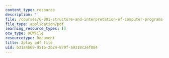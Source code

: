 ```yaml
---
content_type: resource
description: ''
file: /courses/6-001-structure-and-interpretation-of-computer-programs-spring-2005/b31a4b69d5162b24879fa9318c2ef884_OscT4N2qq7o.pdf
file_type: application/pdf
learning_resource_types: []
ocw_type: OCWFile
resourcetype: Document
title: 3play pdf file
uid: b31a4b69-d516-2b24-879f-a9318c2ef884
---
```

